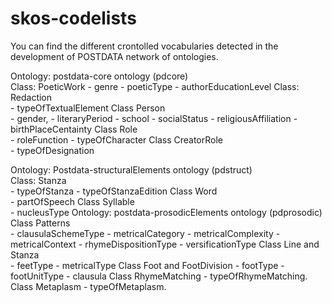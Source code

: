 # skos-codelists
You can find the different crontolled vocabularies detected in the development of POSTDATA network of ontologies. 

Ontology: postdata-core ontology (pdcore)	
  Class: PoeticWork	-	genre
            -	poeticType
            -	authorEducationLevel
	Class: Redaction	
            -	typeOfTextualElement
	Class Person	
            -	gender,
            -	literaryPeriod
            -	school
            -	socialStatus
            -	religiousAffiliation
            -	birthPlaceCentainty
	Class Role	
            -	roleFunction
            -	typeOfCharacter
	Class CreatorRole	
            -	typeOfDesignation
            
Ontology: Postdata-structuralElements ontology (pdstruct)	
  Class: Stanza 	
          -	typeOfStanza
          -	typeOfStanzaEdition
	Class Word	
          -	partOfSpeech
	Class Syllable	
          -	nucleusType
Ontology: postdata-prosodicElements ontology (pdprosodic)	
  Class Patterns	
        -	clausulaSchemeType
        -	metricalCategory
        -	metricalComplexity
        -	metricalContext
        -	rhymeDispositionType
        -	versificationType
	Class Line and Stanza	
        - feetType
        -	metricalType
	Class Foot and FootDivision	
        -	footType
        -	footUnitType
        -	clausula
	Class RhymeMatching	
        -	typeOfRhymeMatching.
	Class Metaplasm	
        -	typeOfMetaplasm.
